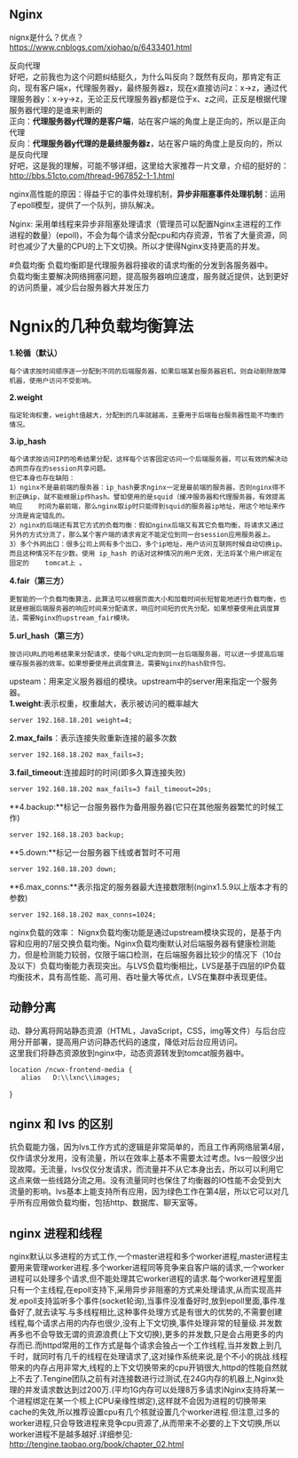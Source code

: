 ## Nginx
nignx是什么？优点？  
https://www.cnblogs.com/xiohao/p/6433401.html  

反向代理  
好吧，之前我也为这个问题纠结挺久，为什么叫反向？既然有反向，那肯定有正向，现有客户端x，代理服务器y，最终服务器z，现在x直接访问z：x->z，通过代理服务器y：x->y->z，无论正反代理服务器y都是位于x、z之间，正反是根据代理服务器代理的是谁来判断的  
正向：**代理服务器y代理的是客户端**，站在客户端的角度上是正向的，所以是正向代理  
反向：**代理服务器y代理的是最终服务器z**，站在客户端的角度上是反向的，所以是反向代理  
好吧，这是我的理解，可能不够详细，这里给大家推荐一片文章，介绍的挺好的：http://bbs.51cto.com/thread-967852-1-1.html    

nginx高性能的原因：得益于它的事件处理机制，**异步非阻塞事件处理机制**：运用了epoll模型，提供了一个队列，排队解决。  

Nginx: 采用单线程来异步非阻塞处理请求（管理员可以配置Nginx主进程的工作进程的数量）(epoll)，不会为每个请求分配cpu和内存资源，节省了大量资源，同时也减少了大量的CPU的上下文切换。所以才使得Nginx支持更高的并发。

#负载均衡
负载均衡即是代理服务器将接收的请求均衡的分发到各服务器中。  
负载均衡主要解决网络拥塞问题，提高服务器响应速度，服务就近提供，达到更好的访问质量，减少后台服务器大并发压力

# Ngnix的几种负载均衡算法
**1.轮循（默认）**

	每个请求按时间顺序逐一分配到不同的后端服务器，如果后端某台服务器宕机，则自动剔除故障机器，使用户访问不受影响。
**2.weight**

	指定轮询权重，weight值越大，分配到的几率就越高，主要用于后端每台服务器性能不均衡的情况。
**3.ip_hash**

	每个请求按访问IP的哈希结果分配，这样每个访客固定访问一个后端服务器，可以有效的解决动态网页存在的session共享问题。  
	但它本身也存在缺陷：  
	1）nginx不是最前端的服务器：ip_hash要求nginx一定是最前端的服务器，否则nginx得不到正确ip，就不能根据ip作hash。譬如使用的是squid（缓冲服务器和代理服务器，有效提高响应	时间为最前端，那么nginx取ip时只能得到squid的服务器ip地址，用这个地址来作分流是肯定错乱的。  
	2）nginx的后端还有其它方式的负载均衡：假如nginx后端又有其它负载均衡，将请求又通过另外的方式分流了，那么某个客户端的请求肯定不能定位到同一台session应用服务器上。  
	3）多个外网出口：很多公司上网有多个出口，多个ip地址，用户访问互联网时候自动切换ip。而且这种情况不在少数。使用 ip_hash 的话对这种情况的用户无效，无法将某个用户绑定在固定的	tomcat上 。
**4.fair（第三方）**

	更智能的一个负载均衡算法，此算法可以根据页面大小和加载时间长短智能地进行负载均衡，也就是根据后端服务器的响应时间来分配请求，响应时间短的优先分配。如果想要使用此调度算法，需要Nginx的upstream_fair模块。
**5.url_hash（第三方）**

	按访问URL的哈希结果来分配请求，使每个URL定向到同一台后端服务器，可以进一步提高后端缓存服务器的效率。如果想要使用此调度算法，需要Nginx的hash软件包。
	
upsteam：用来定义服务器组的模块。upstream中的server用来指定一个服务器。  
**1.weight**:表示权重，权重越大，表示被访问的概率越大

	server 192.168.18.201 weight=4;
**2.max_fails**：表示连接失败重新连接的最多次数

	server 192.168.18.202 max_fails=3;
**3.fail_timeout**:连接超时的时间(即多久算连接失败)

	server 192.168.18.202 max_fails=3 fail_timeout=20s;
**4.backup:**标记一台服务器作为备用服务器(它只在其他服务器繁忙的时候工作)

	server 192.168.18.203 backup;
**5.down:**标记一台服务器下线或者暂时不可用

	server 192.168.18.203 down;
**6.max_conns:**表示指定的服务器最大连接数限制(nginx1.5.9以上版本才有的参数)

	server 192.168.18.202 max_conns=1024;

nginx负载的效率：
Nignx负载均衡功能是通过upstream模块实现的，是基于内容和应用的7层交换负载均衡。Nginx负载均衡默认对后端服务器有健康检测能力，但是检测能力较弱，仅限于端口检测，在后端服务器比较少的情况下（10台及以下）负载均衡能力表现突出。与LVS负载均衡相比，LVS是基于四层的IP负载均衡技术，具有高性能、高可用、吞吐量大等优点，LVS在集群中表现更佳。

## 动静分离
动、静分离将网站静态资源（HTML，JavaScript，CSS，img等文件）与后台应用分开部署，提高用户访问静态代码的速度，降低对后台应用访问。   
这里我们将静态资源放到nginx中，动态资源转发到tomcat服务器中。
	
	location /ncwx-frontend-media {
       alias   D:\\lxnc\\images;
   }

## nginx 和 lvs 的区别
抗负载能力强，因为lvs工作方式的逻辑是非常简单的，而且工作再网络层第4层，仅作请求分发用，没有流量，所以在效率上基本不需要太过考虑。lvs一般很少出现故障。无流量，lvs仅仅分发请求，而流量并不从它本身出去，所以可以利用它这点来做一些线路分流之用。没有流量同时也保住了均衡器的IO性能不会受到大流量的影响。lvs基本上能支持所有应用，因为绿色工作在第4层，所以它可以对几乎所有应用做负载均衡，包括http、数据库、聊天室等。

## nginx 进程和线程
nginx默认以多进程的方式工作,一个master进程和多个worker进程,master进程主要用来管理worker进程.多个worker进程同等竞争来自客户端的请求,一个worker进程可以处理多个请求,但不能处理其它worker进程的请求.每个worker进程里面只有一个主线程,在epoll支持下,采用异步非阻塞的方式来处理请求,从而实现高并发.epoll支持监听多个事件(socket轮询),当事件没准备好时,放到epoll里面,事件准备好了,就去读写.与多线程相比,这种事件处理方式是有很大的优势的,不需要创建线程,每个请求占用的内存也很少,没有上下文切换,事件处理非常的轻量级.并发数再多也不会导致无谓的资源浪费(上下文切换),更多的并发数,只是会占用更多的内存而已.而httpd常用的工作方式是每个请求会独占一个工作线程,当并发数上到几千时，就同时有几千的线程在处理请求了,这对操作系统来说,是个不小的挑战.线程带来的内存占用非常大,线程的上下文切换带来的cpu开销很大,httpd的性能自然就上不去了.Tengine团队之前有对连接数进行过测试,在24G内存的机器上,Nginx处理的并发请求数达到过200万.(平均1G内存可以处理8万多请求)Nginx支持将某一个进程绑定在某一个核上(CPU亲缘性绑定),这样就不会因为进程的切换带来cache的失效,所以推荐设置cpu有几个核就设置几个worker进程.但注意,过多的worker进程,只会导致进程来竞争cpu资源了,从而带来不必要的上下文切换,所以worker进程不是越多越好.详细参见:
http://tengine.taobao.org/book/chapter_02.html